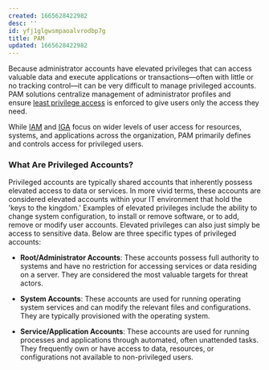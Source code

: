 ```yaml
---
created: 1665628422982
desc: ''
id: yfj1glgwsmpaoalvrodbp7g
title: PAM
updated: 1665628422982
---
```

   
Because administrator accounts have elevated privileges that can access valuable data and execute applications or transactions—often with little or no tracking control—it can be very difficult to manage privileged accounts. PAM solutions centralize management of administrator profiles and ensure [least privilege access](https://www.coresecurity.com/blog/what-does-least-privilege-access-actually-mean) is enforced to give users only the access they need.   
   
While [IAM](../devlog/IAM.md) and [IGA](../devlog/IGA.md) focus on wider levels of user access for resources, systems, and applications across the organization, PAM primarily defines and controls access for privileged users.   
   
### What Are Privileged Accounts?   
   
Privileged accounts are typically shared accounts that inherently possess elevated access to data or services. In more vivid terms, these accounts are considered elevated accounts within your IT environment that hold the 'keys to the kingdom.' Examples of elevated privileges include the ability to change system configuration, to install or remove software, or to add, remove or modify user accounts. Elevated privileges can also just simply be access to sensitive data. Below are three specific types of privileged accounts:   
   
   
- **Root/Administrator Accounts**: These accounts possess full authority to systems and have no restriction for accessing services or data residing on a server. They are considered the most valuable targets for threat actors.   
   
   
- **System Accounts**: These accounts are used for running operating system services and can modify the relevant files and configurations. They are typically provisioned with the operating system.     
   
   
- **Service/Application Accounts**: These accounts are used for running processes and applications through automated, often unattended tasks. They frequently own or have access to data, resources, or configurations not available to non-privileged users.